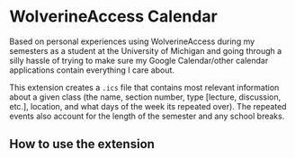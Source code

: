 # WolverineAccess Calendar

Based on personal experiences using WolverineAccess during my semesters as a student at the University of Michigan and going through a silly hassle of trying to make sure my Google Calendar/other calendar applications contain everything I care about.

This extension creates a `.ics` file that contains most relevant information about a given class (the name, section number, type [lecture, discussion, etc.], location, and what days of the week its repeated over). The repeated events also account for the length of the semester and any school breaks.

## How to use the extension
